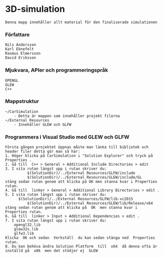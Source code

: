 # 3D-simulation
	Denna mapp innehåller allt material för den finaliserade simulationen

### Författare
	Nils Andersson
	Karl Eknefelt
	Rasmus Elmersson
	David Eriksson
### Mjukvara, APIer och programmeringspråk
	OPENGL
	GLEW
	C++
### Mappstruktur
	~/CarSimulation
		- Detta är mappen som innehåller projekt filerna
	~/External Resources
		- Innehåller GLEW och GLFW
### Programmera i Visual Studio med GLEW och GLFW
	Första gången projektet öppnas måste man länka till bibliotek och header filer detta gör man så här: 
	1. Höger klicka på CarSimulation i "Solution Explorer" och tryck på  Properties . 
	2. Gå till  C++ > General > Additional Include Directories > edit  
	3. I vita rutan längst upp i rutan skriver du:
			  $(SolutionDir)/../External Resources/GLFW/include 
			  $(SolutionDir)/../External Resources/GLEW/include/GL 
	stäng sedan rutan genom att klicka på OK men stanna kvar i Properties rutan.
	4. Gå till  linker > General > Additional Library Directories > edit .
	5. I vita rutan längst upp i rutan skriver du:
		  $(SolutionDir)/../External Resources/GLFW/lib-vc2015 
	    	  $(SolutionDir)/../External Resources/GLEW/lib/Release/x64 
	stäng sedan rutan genom att klicka på  OK  men stanna kvar i Properties rutan.
	6. Gå till  linker > Input > Additional Dependencies > edit .
	7. I vita rutan längst upp i rutan skriver du:
		opengl32.lib
		glew32s.lib
		glfw3.lib
	Klicka  OK och sedan  Verkställ  du kan sedan stänga ned  Properties  rutan.
	8. Du kan behöva ändra Solution Platform  till  x64  då denna ofta är inställd på  x86  men det stödjer ej  GLEW 

